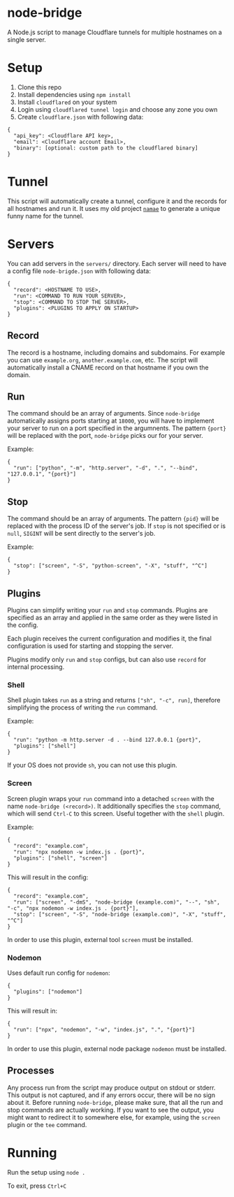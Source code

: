 # node-bridge
A Node.js script to manage Cloudflare tunnels
for multiple hostnames on a single server.

# Setup

1. Clone this repo
2. Install dependencies using `npm install`
3. Install `cloudflared` on your system
4. Login using `cloudflared tunnel login` and choose any zone you own
5. Create `cloudflare.json` with following data:
```
{
  "api_key": <Cloudflare API key>,
  "email": <Cloudflare account Email>,
  "binary": [optional: custom path to the cloudflared binary]
}
```

# Tunnel

This script will automatically create a tunnel,
configure it and the records for all hostnames and run it.
It uses my old project [`namae`](https://github.com/gXLg/namae)
to generate a unique funny name for the tunnel.

# Servers

You can add servers in the `servers/` directory.
Each server will need to have a config file
`node-brigde.json` with following data:
```
{
  "record": <HOSTNAME TO USE>,
  "run": <COMMAND TO RUN YOUR SERVER>,
  "stop": <COMMAND TO STOP THE SERVER>,
  "plugins": <PLUGINS TO APPLY ON STARTUP>
}
```

## Record

The record is a hostname, including domains and subdomains.
For example you can use `example.org`, `another.example.com`, etc.
The script will automatically install a CNAME record on that
hostname if you own the domain.

## Run

The command should be an array of arguments.
Since `node-bridge` automatically assigns ports starting at `18000`,
you will have to implement your server to run on
a port specified in the argumnents.
The pattern `{port}` will be replaced with the
port, `node-bridge` picks our for your server.

Example:
```
{
  "run": ["python", "-m", "http.server", "-d", ".", "--bind", "127.0.0.1", "{port}"]
}
```

## Stop

The command should be an array of arguments.
The pattern `{pid}` will be replaced with the
process ID of the server's job.
If `stop` is not specified or is `null`, `SIGINT`
will be sent directly to the server's job.

Example:
```
{
  "stop": ["screen", "-S", "python-screen", "-X", "stuff", "^C"]
}
```

## Plugins

Plugins can simplify writing your `run` and `stop` commands.
Plugins are specified as an array and applied in the same order
as they were listed in the config.

Each plugin receives the current configuration and modifies it,
the final configuration is used for starting and stopping the server.

Plugins modify only `run` and `stop` configs, but can also use
`record` for internal processing.

### Shell

Shell plugin takes `run` as a string and returns `["sh", "-c", run]`,
therefore simplifying the process of writing the `run` command.

Example:
```
{
  "run": "python -m http.server -d . --bind 127.0.0.1 {port}",
  "plugins": ["shell"]
}
```

If your OS does not provide `sh`, you can not use this plugin.

### Screen

Screen plugin wraps your `run` command into a detached `screen`
with the name `node-bridge (<record>)`.
It additionally specifies the `stop` command, which will send
`Ctrl-C` to this screen. Useful together with the `shell` plugin.

Example:
```
{
  "record": "example.com",
  "run": "npx nodemon -w index.js . {port}",
  "plugins": ["shell", "screen"]
}
```
This will result in the config:
```
{
  "record": "example.com",
  "run": ["screen", "-dmS", "node-bridge (example.com)", "--", "sh", "-c", "npx nodemon -w index.js . {port}"],
  "stop": ["screen", "-S", "node-bridge (example.com)", "-X", "stuff", "^C"]
}
```

In order to use this plugin, external tool `screen` must be installed.

### Nodemon

Uses default run config for `nodemon`:
```
{
  "plugins": ["nodemon"]
}
```
This will result in:
```
{
  "run": ["npx", "nodemon", "-w", "index.js", ".", "{port}"]
}
```

In order to use this plugin, external node package `nodemon` must be installed.

## Processes

Any process run from the script may produce output on stdout or stderr.
This output is not captured, and if any errors occur, there will be no sign
about it. Before running `node-bridge`, please make sure, that all the
run and stop commands are actually working. If you want to see the output,
you might want to redirect it to somewhere else, for example, using the `screen` plugin
or the `tee` command.

# Running

Run the setup using `node .`

To exit, press `Ctrl+C`

